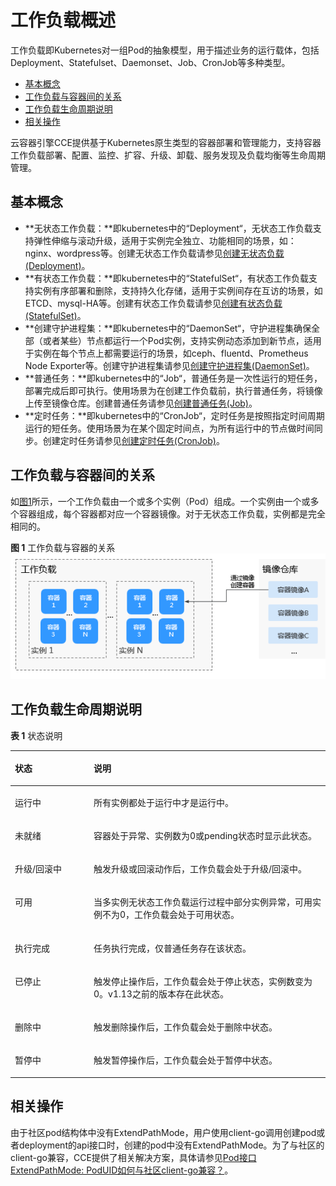 # 工作负载概述<a name="cce_01_0006"></a>

工作负载即Kubernetes对一组Pod的抽象模型，用于描述业务的运行载体，包括Deployment、Statefulset、Daemonset、Job、CronJob等多种类型。

-   [基本概念](#section9568145263015)
-   [工作负载与容器间的关系](#section16194164519394)
-   [工作负载生命周期说明](#section3891192610218)
-   [相关操作](#section4615184114182)

云容器引擎CCE提供基于Kubernetes原生类型的容器部署和管理能力，支持容器工作负载部署、配置、监控、扩容、升级、卸载、服务发现及负载均衡等生命周期管理。

## 基本概念<a name="section9568145263015"></a>

-   **无状态工作负载：**即kubernetes中的“Deployment“，无状态工作负载支持弹性伸缩与滚动升级，适用于实例完全独立、功能相同的场景，如：nginx、wordpress等。创建无状态工作负载请参见[创建无状态负载\(Deployment\)](创建无状态负载(Deployment).md)。
-   **有状态工作负载：**即kubernetes中的“StatefulSet“，有状态工作负载支持实例有序部署和删除，支持持久化存储，适用于实例间存在互访的场景，如ETCD、mysql-HA等。创建有状态工作负载请参见[创建有状态负载\(StatefulSet\)](创建有状态负载(StatefulSet).md)。
-   **创建守护进程集：**即kubernetes中的“DaemonSet“，守护进程集确保全部（或者某些）节点都运行一个Pod实例，支持实例动态添加到新节点，适用于实例在每个节点上都需要运行的场景，如ceph、fluentd、Prometheus Node Exporter等。创建守护进程集请参见[创建守护进程集\(DaemonSet\)](创建守护进程集(DaemonSet).md)。
-   **普通任务：**即kubernetes中的“Job“，普通任务是一次性运行的短任务，部署完成后即可执行。使用场景为在创建工作负载前，执行普通任务，将镜像上传至镜像仓库。创建普通任务请参见[创建普通任务\(Job\)](创建普通任务(Job).md)。
-   **定时任务：**即kubernetes中的“CronJob“，定时任务是按照指定时间周期运行的短任务。使用场景为在某个固定时间点，为所有运行中的节点做时间同步。创建定时任务请参见[创建定时任务\(CronJob\)](创建定时任务(CronJob).md)。

## 工作负载与容器间的关系<a name="section16194164519394"></a>

如[图1](#fig1801862479)所示，一个工作负载由一个或多个实例（Pod）组成。一个实例由一个或多个容器组成，每个容器都对应一个容器镜像。对于无状态工作负载，实例都是完全相同的。

**图 1**  工作负载与容器的关系<a name="fig1801862479"></a>  
![](figures/工作负载与容器的关系.png "工作负载与容器的关系")

## 工作负载生命周期说明<a name="section3891192610218"></a>

**表 1**  状态说明

<a name="table488465253420"></a>
<table><thead align="left"><tr id="row13888105212343"><th class="cellrowborder" valign="top" width="25%" id="mcps1.2.3.1.1"><p id="p1788975203415"><a name="p1788975203415"></a><a name="p1788975203415"></a>状态</p>
</th>
<th class="cellrowborder" valign="top" width="75%" id="mcps1.2.3.1.2"><p id="p788975211347"><a name="p788975211347"></a><a name="p788975211347"></a>说明</p>
</th>
</tr>
</thead>
<tbody><tr id="row14889152173415"><td class="cellrowborder" valign="top" width="25%" headers="mcps1.2.3.1.1 "><p id="p1788905212343"><a name="p1788905212343"></a><a name="p1788905212343"></a>运行中</p>
</td>
<td class="cellrowborder" valign="top" width="75%" headers="mcps1.2.3.1.2 "><p id="p188914522345"><a name="p188914522345"></a><a name="p188914522345"></a>所有实例都处于运行中才是运行中。</p>
</td>
</tr>
<tr id="row12889195263417"><td class="cellrowborder" valign="top" width="25%" headers="mcps1.2.3.1.1 "><p id="p1888915253412"><a name="p1888915253412"></a><a name="p1888915253412"></a>未就绪</p>
</td>
<td class="cellrowborder" valign="top" width="75%" headers="mcps1.2.3.1.2 "><p id="p12889152113418"><a name="p12889152113418"></a><a name="p12889152113418"></a>容器处于异常、实例数为0或pending状态时显示此状态。</p>
</td>
</tr>
<tr id="row12889195213419"><td class="cellrowborder" valign="top" width="25%" headers="mcps1.2.3.1.1 "><p id="p6889135218347"><a name="p6889135218347"></a><a name="p6889135218347"></a>升级/回滚中</p>
</td>
<td class="cellrowborder" valign="top" width="75%" headers="mcps1.2.3.1.2 "><p id="p18889052203414"><a name="p18889052203414"></a><a name="p18889052203414"></a>触发升级或回滚动作后，工作负载会处于升级/回滚中。</p>
</td>
</tr>
<tr id="row6241718141019"><td class="cellrowborder" valign="top" width="25%" headers="mcps1.2.3.1.1 "><p id="p132017221115"><a name="p132017221115"></a><a name="p132017221115"></a>可用</p>
</td>
<td class="cellrowborder" valign="top" width="75%" headers="mcps1.2.3.1.2 "><p id="p16202132212113"><a name="p16202132212113"></a><a name="p16202132212113"></a>当多实例无状态工作负载运行过程中部分实例异常，可用实例不为0，工作负载会处于可用状态。</p>
</td>
</tr>
<tr id="row13688115719"><td class="cellrowborder" valign="top" width="25%" headers="mcps1.2.3.1.1 "><p id="p196891715814"><a name="p196891715814"></a><a name="p196891715814"></a>执行完成</p>
</td>
<td class="cellrowborder" valign="top" width="75%" headers="mcps1.2.3.1.2 "><p id="p19689181515119"><a name="p19689181515119"></a><a name="p19689181515119"></a>任务执行完成，仅普通任务存在该状态。</p>
</td>
</tr>
<tr id="row2088975211346"><td class="cellrowborder" valign="top" width="25%" headers="mcps1.2.3.1.1 "><p id="p788915203415"><a name="p788915203415"></a><a name="p788915203415"></a>已停止</p>
</td>
<td class="cellrowborder" valign="top" width="75%" headers="mcps1.2.3.1.2 "><p id="p15889152103417"><a name="p15889152103417"></a><a name="p15889152103417"></a>触发停止操作后，工作负载会处于停止状态，实例数变为0。v1.13之前的版本存在此状态。</p>
</td>
</tr>
<tr id="row172011222121114"><td class="cellrowborder" valign="top" width="25%" headers="mcps1.2.3.1.1 "><p id="p198052054104811"><a name="p198052054104811"></a><a name="p198052054104811"></a>删除中</p>
</td>
<td class="cellrowborder" valign="top" width="75%" headers="mcps1.2.3.1.2 "><p id="p8805854104812"><a name="p8805854104812"></a><a name="p8805854104812"></a>触发删除操作后，工作负载会处于删除中状态。</p>
</td>
</tr>
<tr id="row1280465420481"><td class="cellrowborder" valign="top" width="25%" headers="mcps1.2.3.1.1 "><p id="p19354132811102"><a name="p19354132811102"></a><a name="p19354132811102"></a>暂停中</p>
</td>
<td class="cellrowborder" valign="top" width="75%" headers="mcps1.2.3.1.2 "><p id="p535418282104"><a name="p535418282104"></a><a name="p535418282104"></a>触发暂停操作后，工作负载会处于暂停中状态。</p>
</td>
</tr>
</tbody>
</table>

## 相关操作<a name="section4615184114182"></a>

由于社区pod结构体中没有ExtendPathMode，用户使用client-go调用创建pod或者deployment的api接口时，创建的pod中没有ExtendPathMode。为了与社区的client-go兼容，CCE提供了相关解决方案，具体请参见[Pod接口ExtendPathMode: PodUID如何与社区client-go兼容？](https://support.huaweicloud.com/cce_faq/cce_faq_00235.html)。

